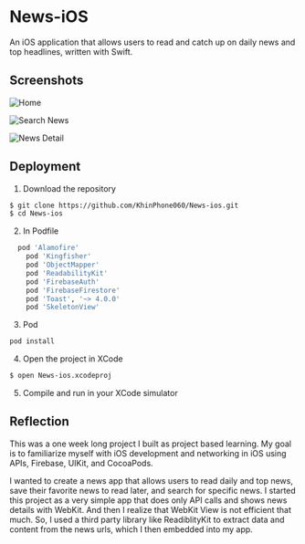
# News-iOS

An iOS application that allows users to read and catch up on daily news and top headlines, written with Swift.



## Screenshots

![Home](https://github.com/KhinPhone060/News-ios/blob/main/Screenshots/Home.png)

![Search News](https://github.com/KhinPhone060/News-ios/blob/main/Screenshots/SearchNews.png)

![News Detail](https://github.com/KhinPhone060/News-ios/blob/main/Screenshots/DetailNews.png)


## Deployment

1. Download the repository

```bash
$ git clone https://github.com/KhinPhone060/News-ios.git
$ cd News-ios
```
2. In Podfile
```bash
  pod 'Alamofire'
	pod 'Kingfisher'
	pod 'ObjectMapper'
	pod 'ReadabilityKit'
	pod 'FirebaseAuth'
	pod 'FirebaseFirestore'
	pod 'Toast', '~> 4.0.0'
	pod 'SkeletonView'
```
3. Pod
```bash
pod install
```

4. Open the project in XCode
```bash
$ open News-ios.xcodeproj
```
5. Compile and run in your XCode simulator

## Reflection
This was a one week long project I built as project based learning. My goal is to familiarize myself with iOS development and networking in iOS using APIs, Firebase, UIKit, and CocoaPods. 

I wanted to create a news app that allows users to read daily and top news, save their favorite news to read later, and search for specific news. I started this project as a very simple app that does only API calls and shows news details with WebKit. And then I realize that WebKit View is not efficient that much. So, I used a third party library like ReadiblityKit to extract data and content from the news urls, which I then embedded into my app.
